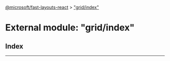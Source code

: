 [@microsoft/fast-layouts-react](../README.md) > ["grid/index"](../modules/_grid_index_.md)

# External module: "grid/index"

## Index

---

